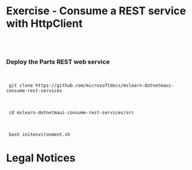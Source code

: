 
# Exercise - Consume a REST service with HttpClient

<br><br>

<h3> Deploy the Parts REST web service </h3>

<br>

```
 git clone https://github.com/microsoftdocs/mslearn-dotnetmaui-consume-rest-services 
```

<br>

```
 cd mslearn-dotnetmaui-consume-rest-services/src 
```

<br>

```
 bash initenvironment.sh 
```

# Legal Notices

<br><br>
